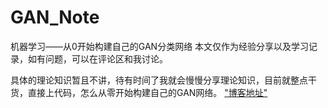 # GAN_Note
机器学习——从0开始构建自己的GAN分类网络
本文仅作为经验分享以及学习记录，如有问题，可以在评论区和我讨论。

具体的理论知识暂且不讲，待有时间了我就会慢慢分享理论知识，目前就整点干货，直接上代码，怎么从零开始构建自己的GAN网络。
["博客地址"](https://blog.csdn.net/qq_52222102/article/details/125126575?csdn_share_tail=%7B%22type%22%3A%22blog%22%2C%22rType%22%3A%22article%22%2C%22rId%22%3A%22125126575%22%2C%22source%22%3A%22qq_52222102%22%7D&ctrtid=cPfRb)
